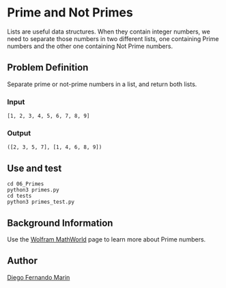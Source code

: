 # Prime and Not Primes

Lists are useful data structures. When they contain integer numbers, we need to separate those numbers in two different lists, one containing Prime numbers and the other one containing Not Prime numbers.

## Problem Definition

Separate prime or not-prime numbers in a list, and return both lists.

### Input

    [1, 2, 3, 4, 5, 6, 7, 8, 9]

### Output

    ([2, 3, 5, 7], [1, 4, 6, 8, 9])

## Use and test

    cd 06_Primes
    python3 primes.py
    cd tests
    python3 primes_test.py

## Background Information

Use the [Wolfram MathWorld](http://mathworld.wolfram.com/PrimeNumber.html) page to learn more about Prime numbers.

## Author

[Diego Fernando Marin](https://github.com/dfmarin)

